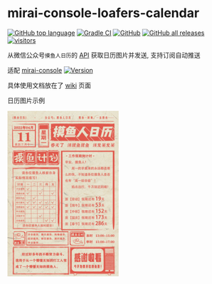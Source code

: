 # mirai-console-loafers-calendar

[![GitHub top language](https://img.shields.io/github/languages/top/Samarium150/mirai-console-loafers-calendar?style=flat)](https://kotlinlang.org/)
[![Gradle CI](https://github.com/Samarium150/mirai-console-loafers-calendar/actions/workflows/Gradle%20CI.yml/badge.svg)](https://github.com/Samarium150/mirai-console-loafers-calendar/actions/workflows/Gradle%20CI.yml)
[![GitHub](https://img.shields.io/github/license/Samarium150/mirai-console-loafers-calendar?style=flat)](https://github.com/Samarium150/mirai-console-loafers-calendar/blob/main/LICENSE)
[![GitHub all releases](https://img.shields.io/github/downloads/Samarium150/mirai-console-loafers-calendar/total)](https://github.com/Samarium150/mirai-console-loafers-calendar/releases/latest)
[![visitors](https://visitor-badge.glitch.me/badge?page_id=Samarium150.mirai-console-loafers-calendar)](https://github.com/Samarium150/mirai-console-loafers-calendar/blob/main/README.md)

从微信公众号`摸鱼人日历`的 [API](https://api.j4u.ink/proxy/redirect/moyu/calendar/20220528.png) 获取日历图片并发送, 支持订阅自动推送

适配 [mirai-console](https://github.com/mamoe/mirai) [![Version](https://img.shields.io/badge/version-2.12.0-blue)](https://github.com/mamoe/mirai/releases/tag/v2.12.0-RC)

具体使用文档放在了 [wiki](https://github.com/Samarium150/mirai-console-loafers-calendar/wiki) 页面

日历图片示例

<img src="docs/20220411.png" alt="example" width="250" />

